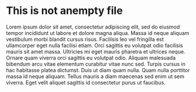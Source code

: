 # This is not anempty file

Lorem ipsum dolor sit amet, consectetur adipiscing elit, sed do eiusmod tempor incididunt ut labore et dolore magna aliqua. Massa id neque aliquam vestibulum morbi blandit cursus risus. Facilisis leo vel fringilla est ullamcorper eget nulla facilisi etiam. Orci sagittis eu volutpat odio facilisis mauris sit amet massa. Ultricies mi eget mauris pharetra et ultrices neque. Ornare quam viverra orci sagittis eu volutpat odio. Aliquam malesuada bibendum arcu vitae elementum curabitur vitae nunc sed. Turpis cursus in hac habitasse platea dictumst. Duis ut diam quam nulla. Quam nulla porttitor massa id neque aliquam. Tellus mauris a diam maecenas sed enim ut sem viverra. Eget velit aliquet sagittis id consectetur purus ut faucibus.
